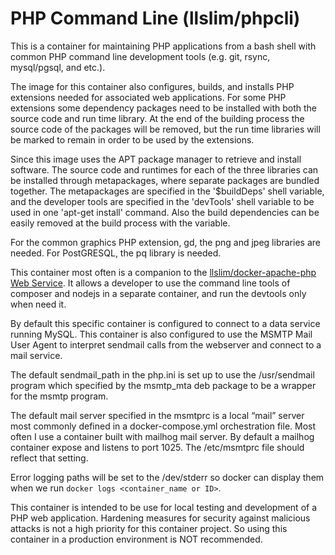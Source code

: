 # PHP Command Line (llslim/phpcli)
This is a container for maintaining PHP applications from a bash shell with common PHP command line development tools (e.g. git, rsync, mysql/pgsql, and etc.).

The image for this container also configures, builds, and installs PHP extensions needed for associated web applications. For some PHP extensions some dependency packages need to be installed with both the source code and run time library. At the end of the building process the source code of the packages will
be removed, but the run time libraries will be marked to remain in order to be used by the extensions.

Since this image uses the APT package manager to retrieve and install software. The source code and runtimes for each of the three libraries can be installed through metapackages, where separate packages are bundled together. The metapackages are specified in the '$buildDeps' shell variable, and the developer tools are specified in the 'devTools' shell variable to be used in one 'apt-get install' command. Also the build dependencies can be easily removed at the build process with the variable.

For the common graphics PHP extension, gd, the png and jpeg libraries are needed. For PostGRESQL, the pq library is needed.

This container most often is a companion to the [llslim/docker-apache-php Web Service](https://hub.docker.com/r/llslim/docker-apache-php/). It allows a developer to use the command line tools of composer and nodejs in a separate container, and run the devtools only when need it.

By default this specific container is configured to connect to a data service running MySQL. This container is also configured to use the MSMTP Mail User Agent to interpret sendmail calls from the webserver and connect to a mail service.

The default sendmail_path in the php.ini is set up to use the /usr/sendmail program which specified by the msmtp_mta deb package to be a wrapper for the msmtp program.

The default mail server specified in the msmtprc is a local “mail” server most commonly defined in a docker-compose.yml orchestration file. Most often I use a container built with mailhog mail server. By default a mailhog container expose and listens to port 1025. The /etc/msmtprc file should reflect that setting.

Error logging paths will be set to the /dev/stderr so docker can display them when we run `docker logs <container_name or ID>`.

This container is intended to be use for local testing and development of a PHP web application. Hardening measures for security against malicious attacks is not a high priority for this container project. So using this container in a production environment is NOT recommended.
